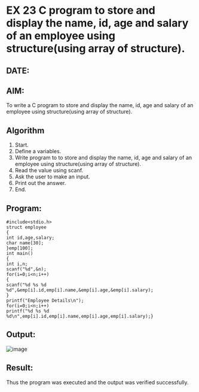 # EX 23 C program to store and display the name, id, age and salary of an employee using structure(using array of structure).
## DATE:
## AIM:
To write a C program to store and display the name, id, age and salary of an employee using structure(using array of structure).

## Algorithm
1. Start.
2. Define a variables.
3. Write program to to store and display the name, id, age and salary of an employee 
using structure(using array of structure).
4. Read the value using scanf.
5. Ask the user to make an input.
6. Print out the answer.
7. End. 

## Program:
```
#include<stdio.h> 
struct employee
{
int id,age,salary; 
char name[30];
}emp[100]; 
int main()
{
int i,n; 
scanf("%d",&n); 
for(i=0;i<n;i++)
{
scanf("%d %s %d %d",&emp[i].id,emp[i].name,&emp[i].age,&emp[i].salary);
}
printf("Employee Details\n"); 
for(i=0;i<n;i++)
printf("%d %s %d %d\n",emp[i].id,emp[i].name,emp[i].age,emp[i].salary);}
```

## Output:

![image](https://github.com/user-attachments/assets/afeb87d2-685d-4910-844c-469d5c0536f5)


## Result:
Thus the program was executed and the output was verified successfully.
